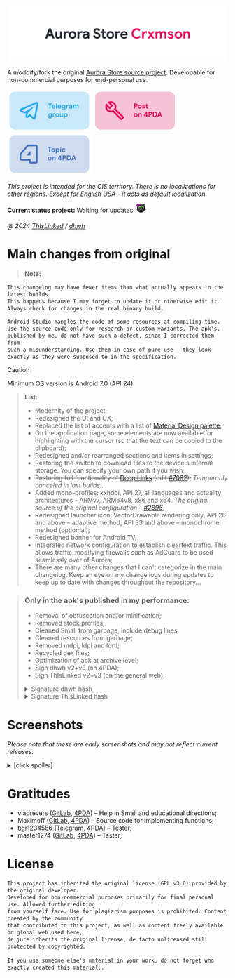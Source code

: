 <img id="logo" src="README-logo.svg"  alt="Aurora Store Crxmson logo" />

A moddify/fork the original [Aurora Store source project](https://gitlab.com/AuroraOSS/AuroraStore). Developable for non-commercial purposes for end-personal use.

<a href="https://t.me/AuroraCrxmson"><img id="cardTelegramGroup" style="width: 192px;" src="README-card_telegramGroup.svg"  alt="Telegram group card" /></a>
<a href="https://4pda.to/forum/index.php?showtopic=887569&view=findpost&p=116441910"><img id="cardPost4PDA" style="width: 192px;" src="README-card_postOn4PDA.svg"  alt="Post on 4PDA card" /></a>
<a href="https://4pda.to/forum/index.php?showtopic=887569"><img id="cardTopic4PDA" style="width: 192px;" src="README-card_topicOn4PDA.svg"  alt="Topic on 4PDA card" /></a>

*This project is intended for the CIS territory. There is no localizations for other regions. Except for English USA - it acts as default localization.*

**Current status project:** Waiting for updates <img style="width: 30px;" src="README-kitten.webp" alt=" =^.^= " />

###### @ 2024 [ThIsLinked](https://t.me/thislinked) / [dhwh](https://4pda.to/forum/index.php?showuser=9870529)

# Main changes from original
> **Note:**
```
This changelog may have fewer items than what actually appears in the latest builds.
This happens because I may forget to update it or otherwise edit it.
Always check for changes in the real binary build.
```
```
Android Studio mangles the code of some resources at compiling time.
Use the source code only for research or custom variants. The apk's,
published by me, do not have such a defect, since I corrected them from
such a misunderstanding. Use them in case of pure use – they look
exactly as they were supposed to in the specification.
```
<p></p>

> [!CAUTION]
> Minimum OS version is Android 7.0 (API 24)

> **List:**
> * Modernity of the project;
> * Redesigned the UI and UX;
> * Replaced the list of accents with a list of [Material Design palette](https://m2.material.io/design/color/the-color-system.html#color-theme-creation);
> * On the application page, some elements are now available for highlighting with the cursor (so that the text can be copied to the clipboard);
> * Redesigned and/or rearranged sections and items in settings;
> * Restoring the switch to download files to the device's internal storage. You can specify your own path if you wish;
> * ~~Restoring full functionality of [Deep Links](https://developer.android.com/training/app-links/deep-linking) (edit [#7082](https://4pda.to/forum/index.php?showtopic=887569&view=findpost&p=124420039));~~ _Temporarily canceled in last builds..._
> * Added mono-profiles: xxhdpi, API 27, all languages and actuality architectures - ARMv7, ARM64v8, x86 and x64. *The original source of the original configuration – [#2896](https://4pda.to/forum/index.php?showtopic=887569&view=findpost&p=106493433);*
> * Redesigned launcher icon: VectorDrawable rendering only, API 26 and above – adaptive method, API 33 and above – monochrome method (optiomal);
> * Redesigned banner for Android TV;
> * Integrated network configuration to establish cleartext traffic. This allows traffic-modifying firewalls such as AdGuard to be used seamlessly over of Aurora;
> * There are many other changes that I can't categorize in the main changelog. Keep an eye on my change logs during updates to keep up to date with changes throughout the repository...

> ### Only in the apk's published in my performance:
> * Removal of obfuscation and/or minification;
> * Removed stock profiles;
> * Cleaned Smali from garbage, include debug lines;
> * Cleaned resources from garbage;
> * Removed mdpi, ldpi and ldrtl;
> * Recycled dex files;
> * Optimization of apk at archive level;
> * Sign dhwh v2+v3 (on 4PDA);
> * Sign ThIsLinked v2+v3 (on the general web);
> <details><summary>Signature dhwh hash</summary>
>
> _**HEX/DEC:** 0x97d83e3e (-1747435970)_
>
> _**CRC32/DEC:** 0x6a8059f7 (1786796535)_
>
> _**MD5:** 050284900ab95f8de385b8552951cbcc_
>
> _**SHA1:** 6e6b12dbb39099654d1043826e7f9480eee29b55_
>
> _**SHA256:** b21ac037532ea9ae47e98afacb9756fb116f0b11c51860c8115d29512a69eb6c_
> </details>
> <details><summary>Signature ThIsLinked hash</summary>
>
> _**HEX/DEC:** 0x6264f009 (1650782217)_
>
> _**CRC32/DEC:** 0xe2e95680 (-488024448)_
>
> _**MD5:** 21247d96e07877efc1867081d6697a56_
>
> _**SHA1:** 052e470e98d916ad731fca81c38a80b5309eea0e_
>
> _**SHA256:** 2d2e593e349bfff9b371228604579d30028719fe13e97d5ca0610d92ea6c948_
> </details>

# Screenshots

*Please note that these are early screenshots and may not reflect current releases.*

<details><summary>[click spoiler]</summary>
<img style="height:585px;" src="_ScreenshortsDemo/Screenshot_1.webp" alt="Screenshot_1" />
<img style="height:585px;" src="_ScreenshortsDemo/Screenshot_2.webp" alt="Screenshot_2" />
<img style="height:585px;" src="_ScreenshortsDemo/Screenshot_3.webp" alt="Screenshot_3" />
<img style="height:585px;" src="_ScreenshortsDemo/Screenshot_4.webp" alt="Screenshot_4" />
<img style="height:585px;" src="_ScreenshortsDemo/Screenshot_5.webp" alt="Screenshot_5" />
<img style="height:585px;" src="_ScreenshortsDemo/Screenshot_6.webp" alt="Screenshot_6" />
<img style="height:585px;" src="_ScreenshortsDemo/Screenshot_7.webp" alt="Screenshot_7" />
<img style="height:585px;" src="_ScreenshortsDemo/Screenshot_8.webp" alt="Screenshot_8" />
<img style="height:585px;" src="_ScreenshortsDemo/Screenshot_9.webp" alt="Screenshot_9" />
<img style="height:585px;" src="_ScreenshortsDemo/Screenshot_10.webp" alt="Screenshot_10" />
<img style="height:585px;" src="_ScreenshortsDemo/Screenshot_11.webp" alt="Screenshot_11" />
<img style="height:585px;" src="_ScreenshortsDemo/Screenshot_12.webp" alt="Screenshot_12" />
<img style="width:480px;" src="_ScreenshortsDemo/Screenshot_13.webp" alt="Screenshot_13" />
</details>

# Gratitudes

* vladrevers ([GitLab](https://gitlab.com/vladrevers), [4PDA](https://4pda.to/forum/index.php?showuser=5081201)) – Help in Smali and educational directions;
* Maximoff ([GitLab](https://gitlab.com/maximoff), [4PDA](https://4pda.to/forum/index.php?showuser=4424665)) – Source code for implementing functions;
* tigr1234566 ([Telegram](https://t.me/tommyhellatigr), [4PDA](https://4pda.to/forum/index.php?showuser=6432902)) – Tester;
* master1274 ([GitLab](https://gitlab.com/anikin.rusl), [4PDA](https://4pda.to/forum/index.php?showuser=5042804)) – Tester;

# License

```
This project has inherited the original license (GPL v3.0) provided by the original developer.
Developed for non-commercial purposes primarily for final personal use. Allowed further editing
from yourself face. Use for plagiarism purposes is prohibited. Content created by the community
that contributed to this project, as well as content freely available on global web used here,
de jure inherits the original license, de facto unlicensed still protected by copyrighted.

If you use someone else's material in your work, do not forget who exactly created this material...
```
